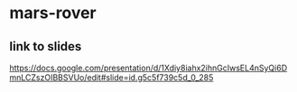 # mars-rover

## link to slides
https://docs.google.com/presentation/d/1Xdiy8iahx2ihnGcIwsEL4nSyQi6DmnLCZszOIBBSVUo/edit#slide=id.g5c5f739c5d_0_285
